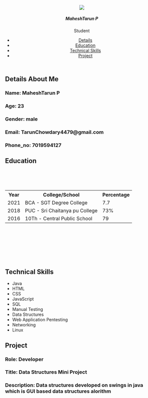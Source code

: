<!DOCTYPE html>
<html lang="en">
<head>
    <meta charset="UTF-8"
<meta name="viewpoint" content="width=device-width, initial-scale=1.0">
       <title>Portfolio</title>
       <link rel="stylesheet" href="sty.css">
       
</head>
<body>
    <header>
       <div class="user">
       <img src="photo.jpg">
       <h5 class="nm">MaheshTarun P</h5>
       <p class="jb">Student</p>
       </div>
       <nav class="nv">
          <ul>
             <li><a href="#Details">Details</a></li>
             <li><a href="#Education">Education</a></li>
             <li><a href="#Technical Skills">Technical Skills</a></li>
             <li><a href="#Project">Project</a></li>
          </ul>
       </nav>
    </header>
    <section class="Details" id="Details">
        <h1 class="heading"><span>Details About Me</span></h1>
        <div class="Row">
        <div class="det">
             <h3><span>Name: </span>MaheshTarun P</h3>
             <h3><span>Age: </span>23</h3>
             <h3><span>Gender: </span>male</h3>
             <h3><span>Email: </span>TarunChowdary4479@gmail.com</h3>
             <h3><span>Phone_no: </span>7019594127</h3>    
        </div>
    </div>
    </section>
<section class="Education" id="Education">
    <h1 class="title"><span>Education</span></h1><br><br><br>
    <table>
        <tr>
            <th>Year</th>
            <th>College/School</th>
            <th>Percentage</th>
        </tr>
        <tr>
            <td>2021</td>
            <td>BCA - SGT Degree College</td>
            <td>7.7</td>
        </tr>
        <tr>
            <td>2018</td>
            <td>PUC - Sri Chaitanya pu College </td>
            <td>73%</td>
        </tr>
        <tr>
            <td>2016</td>
            <td>10Th - Central Public School</td>
            <td>79</td>
        </tr>
    </table>
</section>
<br><br><br><br><br><br>
<section class="Technical Skills" id="Technical Skills">
    <h1 class="head"><span>Technical Skills</span></h1>
    <div>
    <ul id="lis">
        <li>Java</li>
        <li>HTML</li>
        <li>CSS</li>
        <li>JavaScript</li>
        <li>SQL</li>
        <li>Manual Testing</li>
        <li>Data Structures</li>
        <li>Web Application Pentesting</li>
        <li>Networking</li>
        <li>Linux</li>
    </ul>
</div>
</section>
<section class="Project" id="Project">
    <h1 class="heading"><span>Project</span></h1>
    <div class="Row">
        <div class="det">
    <h3><span>Role: </span>Developer</h3>
    <h3><span>Title: </span>Data Structures Mini Project</h3>
    <h3><span>Description: </span>Data structures developed on swings in java which is GUI based data structures alorithm </h3>
            </div>
</div>
</section>
</body>
</html>

<!--
**7Tarun/7Tarun** is a ✨ _special_ ✨ repository because its `README.md` (this file) appears on your GitHub profile.

Here are some ideas to get you started:

- 🔭 I’m currently working on ...
- 🌱 I’m currently learning ...
- 👯 I’m looking to collaborate on ...
- 🤔 I’m looking for help with ...
- 💬 Ask me about ...
- 📫 How to reach me: ...
- 😄 Pronouns: ...
- ⚡ Fun fact: ...
-->
